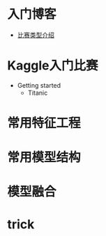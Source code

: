 # 入门博客
 - [比赛类型介绍](https://blog.csdn.net/fengdu78/article/details/107373907/)
# Kaggle入门比赛
- Getting started
  - Titanic
# 常用特征工程
# 常用模型结构
# 模型融合
# trick

